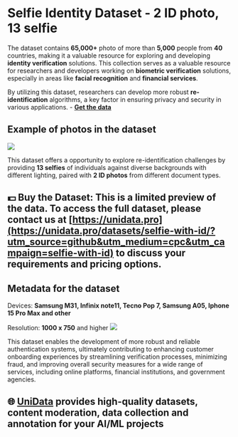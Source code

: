 # Selfie Identity Dataset - 2 ID photo, 13 selfie

The dataset contains **65,000+** photo of more than **5,000** people from **40** countries, making it a valuable resource for exploring and developing **identity verification** solutions. This collection serves as a valuable resource for researchers and developers working on **biometric verification** solutions, especially in areas like **facial recognition** and **financial services**. 

By utilizing this dataset, researchers can develop more robust **re-identification** algorithms, a key factor in ensuring privacy and security in various applications. - **[Get the data](https://unidata.pro/datasets/selfie-with-id/?utm_source=github&utm_medium=cpc&utm_campaign=selfie-with-id)**

## Example of photos in the dataset
![](https://www.googleapis.com/download/storage/v1/b/kaggle-user-content/o/inbox%2F22059654%2F1014bc8e62e232cc2ecb28e7d8ccdc3c%2F.png?generation=1730863166146276&alt=media)

This dataset offers a opportunity to explore re-identification challenges by providing **13 selfies** of individuals against diverse backgrounds with different lighting, paired with **2 ID photos** from different document types. 

## 💵 Buy the Dataset: This is a limited preview of the data. To access the full dataset, please contact us at [https://unidata.pro](https://unidata.pro/datasets/selfie-with-id/?utm_source=github&utm_medium=cpc&utm_campaign=selfie-with-id) to discuss your requirements and pricing options.

## Metadata for the dataset
Devices: **Samsung M31, Infinix note11, Tecno Pop 7, Samsung A05, Iphone 15 Pro Max and other**

Resolution: **1000 x 750** and higher
![](https://www.googleapis.com/download/storage/v1/b/kaggle-user-content/o/inbox%2F22059654%2F0f1a70b3b5056e2610f22499cac19c7f%2FFrame%20136.png?generation=1730588713101089&alt=media)

This dataset enables the development of more robust and reliable authentication systems, ultimately contributing to enhancing customer onboarding experiences by streamlining verification processes, minimizing fraud, and improving overall security measures for a wide range of services, including online platforms, financial institutions, and government agencies.

## 🌐 [UniData](https://unidata.pro/datasets/selfie-with-id/?utm_source=github&utm_medium=cpc&utm_campaign=selfie-with-id) provides high-quality datasets, content moderation, data collection and annotation for your AI/ML projects 

